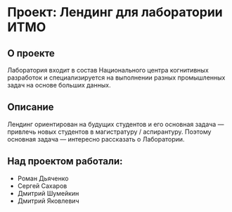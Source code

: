 # Проект: Лендинг для лаборатории ИТМО


## О проекте

Лаборатория входит в состав Национального центра когнитивных разработок и специализируется на выполнении разных промышленных задач на основе больших данных.

## Описание

Лендинг ориентирован на будущих студентов и его основная задача — привлечь новых студентов в магистратуру / аспирантуру. Поэтому основная задача — интересно рассказать о Лаборатории.

## Над проектом работали:
* Роман Дьяченко
* Сергей Сахаров
* Дмитрий Шумейкин
* Дмитрий Яковлевич
